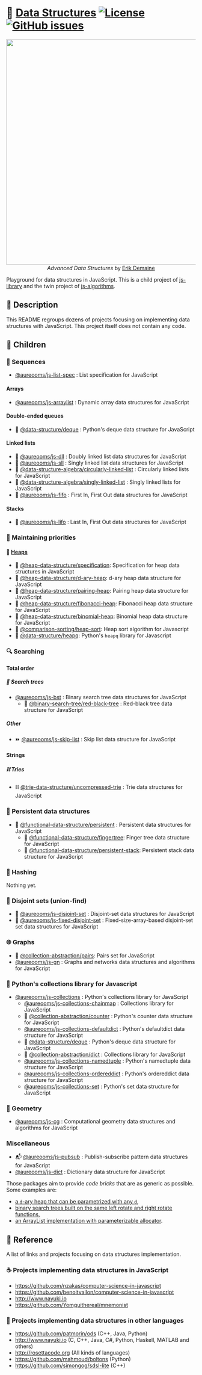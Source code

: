 :herb: [Data Structures](https://github.com/make-github-pseudonymous-again/js-data-structures#readme)
[![License](https://img.shields.io/github/license/make-github-pseudonymous-again/js-data-structures.svg?style=flat)](https://raw.githubusercontent.com/make-github-pseudonymous-again/js-data-structures/main/LICENSE)
[![GitHub issues](https://img.shields.io/github/issues/make-github-pseudonymous-again/js-data-structures.svg?style=flat)](https://github.com/make-github-pseudonymous-again/js-data-structures/issues)
==

<p align="center">
<a href="https://courses.csail.mit.edu/6.851/fall17">
<img src="https://ipfs.io/ipfs/QmRzr2vnMFBTAeD4htkBytbF1wZK83eFRGGNkU3fpXfW9T" width="600">
</a><br/>
<i>Advanced Data Structures</i> by <a href="https://erikdemaine.org">Erik Demaine</a>
</p>

Playground for data structures in JavaScript.
This is a child project of [js-library](https://github.com/make-github-pseudonymous-again/js-library)
and
the twin project of [js-algorithms](https://github.com/make-github-pseudonymous-again/js-algorithms).

## :newspaper: Description

This README regroups dozens of projects focusing on implementing data structures with JavaScript.
This project itself does not contain any code.

## :baby: Children

### :oden: Sequences

  - [@aureooms/js-list-spec](https://github.com/make-github-pseudonymous-again/js-list-spec) : List specification for JavaScript

#### Arrays

  - [@aureooms/js-arraylist](https://github.com/make-github-pseudonymous-again/js-arraylist) : Dynamic array data structures for JavaScript

#### Double-ended queues
  - :snake: [@data-structure/deque](https://github.com/data-structures-and-algorithms/deque) :  Python's deque data structure for JavaScript

#### Linked lists

  - :oden: [@aureooms/js-dll](https://github.com/make-github-pseudonymous-again/js-dll) : Doubly linked list data structures for JavaScript
  - :izakaya_lantern: [@aureooms/js-sll](https://github.com/make-github-pseudonymous-again/js-sll) : Singly linked list data structures for JavaScript
  - :repeat: [@data-structure-algebra/circularly-linked-list](https://github.com/data-structure-algebra/circularly-linked-list) : Circularly linked lists for JavaScript
  - :izakaya_lantern: [@data-structure-algebra/singly-linked-list](https://github.com/data-structure-algebra/singly-linked-list) : Singly linked lists for JavaScript
  - :blossom: [@aureooms/js-fifo](https://github.com/make-github-pseudonymous-again/js-fifo) : First In, First Out data structures for JavaScript

#### Stacks
  - :icecream: [@aureooms/js-lifo](https://github.com/make-github-pseudonymous-again/js-lifo) : Last In, First Out data structures for JavaScript

### :juggling_person: Maintaining priorities

#### :fallen_leaf: [Heaps](https://github.com/heap-data-structure/about)

  - :mount_fuji: [@heap-data-structure/specification](https://github.com/heap-data-structure/specification): Specification for heap data structures in JavaScript
  - :octopus: [@heap-data-structure/d-ary-heap](https://github.com/heap-data-structure/d-ary-heap): d-ary heap data structure for JavaScript
  - :cherries: [@heap-data-structure/pairing-heap](https://github.com/heap-data-structure/pairing-heap): Pairing heap data structure for JavaScript
  - :shell: [@heap-data-structure/fibonacci-heap](https://github.com/heap-data-structure/fibonacci-heap): Fibonacci heap data structure for JavaScript
  - :cherries: [@heap-data-structure/binomial-heap](https://github.com/heap-data-structure/binomial-heap): Binomial heap data structure for JavaScript
  - :octopus: [@comparison-sorting/heap-sort](https://github.com/comparison-sorting/heap-sort): Heap sort algorithm for Javascript
  - :vertical_traffic_light: [@data-structure/heapq](https://github.com/data-structures-and-algorithms/js-heapq): Python's `heapq` library for Javascript

### :mag: Searching

#### Total order

##### :seedling: Search trees

  - [@aureooms/js-bst](https://github.com/make-github-pseudonymous-again/js-bst) : Binary search tree data structures for JavaScript
    - :christmas_tree: [@binary-search-tree/red-black-tree](https://github.com/binary-search-tree/red-black-tree) : Red-black tree data structure for JavaScript

##### Other

  - :fast_forward: [@aureooms/js-skip-list](https://github.com/make-github-pseudonymous-again/js-skip-list) : Skip list data structure for JavaScript

#### Strings

##### :chains: Tries
  - :chains: [@trie-data-structure/uncompressed-trie](https://github.com/trie-data-structure/uncompressed-trie) : Trie data structures for JavaScript

### :evergreen_tree: Persistent data structures
  - :evergreen_tree: [@functional-data-structure/persistent](https://github.com/functional-data-structure/persistent) : Persistent data structures for JavaScript
    - :cactus: [@functional-data-structure/fingertree](https://github.com/functional-data-structure/finger-tree): Finger tree data structure for JavaScript
    - :icecream: [@functional-data-structure/persistent-stack](https://github.com/functional-data-structure/persistent-stack): Persistent stack data structure for JavaScript

### :hocho: Hashing

  Nothing yet.

### :rice_ball: Disjoint sets (union-find)
  - :rice_ball: [@aureooms/js-disjoint-set](https://github.com/make-github-pseudonymous-again/js-disjoint-set) : Disjoint-set data structures for JavaScript
  - :rice: [@aureooms/js-fixed-disjoint-set](https://github.com/make-github-pseudonymous-again/js-fixed-disjoint-set) : Fixed-size-array-based disjoint-set set data structures for JavaScript

### :globe_with_meridians: Graphs

  - :cherries: [@collection-abstraction/pairs](https://github.com/collection-abstraction/pairs): Pairs set for
    JavaScript
  - [@aureooms/js-gn](https://github.com/make-github-pseudonymous-again/js-gn) : Graphs and networks data structures and algorithms for JavaScript

### :school_satchel: Python's collections library for Javascript

  - [@aureooms/js-collections](https://github.com/make-github-pseudonymous-again/js-collections) :  Python's collections library for JavaScript
    - [@aureooms/js-collections-chainmap](https://github.com/make-github-pseudonymous-again/js-collections-chainmap) :  Collections library for JavaScript
    - :100: [@collection-abstraction/counter](https://github.com/collection-abstraction/counter) :  Python's counter data structure for JavaScript
    - [@aureooms/js-collections-defaultdict](https://github.com/make-github-pseudonymous-again/js-collections-defaultdict) :  Python's defaultdict data structure for JavaScript
    - :snake: [@data-structure/deque](https://github.com/data-structures-and-algorithms/deque) :  Python's deque data structure for JavaScript
    - :book: [@collection-abstraction/dict](https://github.com/collection-abstraction/dict) :  Collections library for JavaScript
    - [@aureooms/js-collections-namedtuple](https://github.com/make-github-pseudonymous-again/js-collections-namedtuple) :  Python's namedtuple data structure for JavaScript
    - [@aureooms/js-collections-ordereddict](https://github.com/make-github-pseudonymous-again/js-collections-ordereddict) :  Python's ordereddict data structure for JavaScript
    - [@aureooms/js-collections-set](https://github.com/make-github-pseudonymous-again/js-collections-set) :  Python's set data structure for JavaScript

### :triangular_ruler: Geometry

  - [@aureooms/js-cg](https://github.com/make-github-pseudonymous-again/js-cg) : Computational geometry data structures and algorithms for JavaScript

### Miscellaneous
  - :mailbox_with_mail: [@aureooms/js-pubsub](https://github.com/make-github-pseudonymous-again/js-pubsub) : Publish-subscribe pattern data structures for JavaScript
  - [@aureooms/js-dict](https://github.com/make-github-pseudonymous-again/js-dict) : Dictionary data structure for JavaScript

Those packages aim to provide *code bricks* that are as generic as possible.
Some examples are:
  - [a `d`-ary heap that can be parametrized with any `d`](https://github.com/heap-data-structure/d-ary-heap),
  - [binary search trees built on the same left rotate and right rotate functions](https://github.com/make-github-pseudonymous-again/js-bst),
  - [an ArrayList implementation with parameterizable allocator](https://github.com/make-github-pseudonymous-again/js-arraylist).

## :scroll: Reference

A list of links and projects focusing on data structures implementation.

### :coffee: Projects implementing data structures in JavaScript

  - https://github.com/nzakas/computer-science-in-javascript
  - https://github.com/benoitvallon/computer-science-in-javascript
  - http://www.nayuki.io
  - https://github.com/Yomguithereal/mnemonist

### :peacock: Projects implementing data structures in other languages

  - https://github.com/patmorin/ods (C++, Java, Python)
  - http://www.nayuki.io (C, C++, Java, C#, Python, Haskell, MATLAB and others)
  - http://rosettacode.org (All kinds of languages)
  - https://github.com/mahmoud/boltons (Python)
  - https://github.com/simongog/sdsl-lite (C++)
